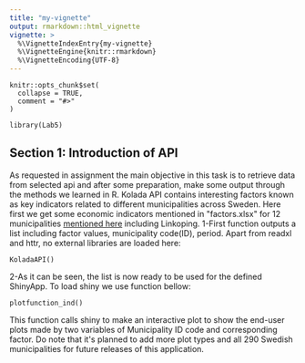```yaml
---
title: "my-vignette"
output: rmarkdown::html_vignette
vignette: >
  %\VignetteIndexEntry{my-vignette}
  %\VignetteEngine{knitr::rmarkdown}
  %\VignetteEncoding{UTF-8}
---
```


```{r, include = FALSE}
knitr::opts_chunk$set(
  collapse = TRUE,
  comment = "#>"
)
```

```{r setup}
library(Lab5)
```
## Section 1: Introduction of API
As requested in assignment the main objective in this task is to retrieve data from selected api and after some preparation, make some output through the methods we learned in R.
Kolada API contains interesting factors known as key indicators related to different municipalities across Sweden. Here first we get some economic indicators mentioned in "factors.xlsx" for 12 municipalities [mentioned here](https://en.wikipedia.org/wiki/List_of_municipalities_of_Sweden_by_wealth) including Linkoping.
1-First function outputs a list including factor values, municipality code(ID), period. Apart from readxl and httr, no external libraries are loaded here:

```{r ,echo=FALSE}
KoladaAPI()
```

2-As it can be seen, the list is now ready to be used for the defined ShinyApp. To load shiny we use function bellow:

```{r ,echo=FALSE}
plotfunction_ind()
```

This function calls shiny to make an interactive plot to show the end-user plots made by two variables of Municipality ID code and corresponding factor. Do note that it's planned to add more plot types and all 290 Swedish municipalities for future releases of this application.
